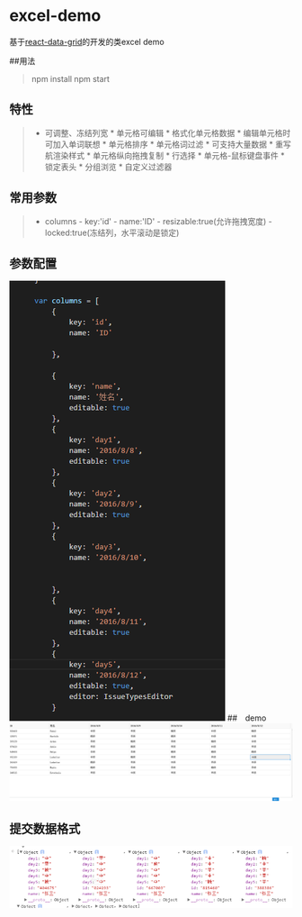 # excel-demo
基于[react-data-grid](https://github.com/adazzle/react-data-grid)的开发的类excel demo

##用法
 > npm install 
   npm start

## 特性
>   * 可调整、冻结列宽
    * 单元格可编辑
    * 格式化单元格数据
    * 编辑单元格时可加入单词联想
    * 单元格排序
    * 单元格词过滤
    * 可支持大量数据
    * 重写航渲染样式
    * 单元格纵向拖拽复制
    * 行选择
    * 单元格-鼠标键盘事件
    * 锁定表头
    * 分组浏览
    * 自定义过滤器

## 常用参数
> * columns
        - key:'id'
        - name:'ID'
        - resizable:true(允许拖拽宽度)
        - locked:true(冻结列，水平滚动是锁定)
## 参数配置
![列参数](./images/columns.png)
##　demo 
![demo](./images/demo.png)

## 提交数据格式
![数据格式](./images/prams.png)



